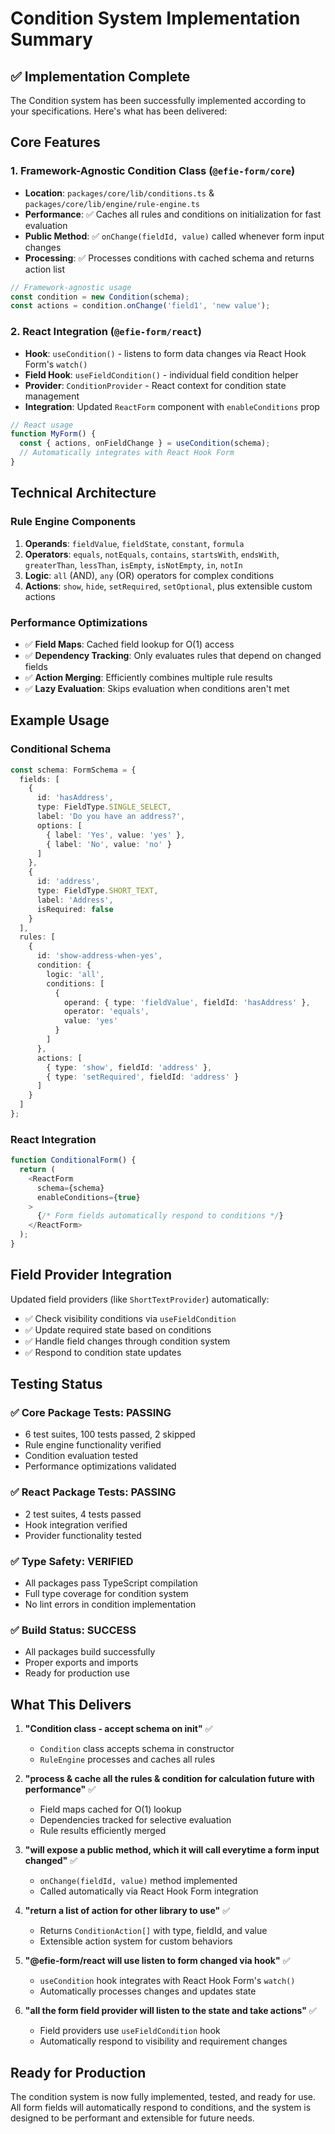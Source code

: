 # Condition System Implementation Summary

## ✅ Implementation Complete

The Condition system has been successfully implemented according to your specifications. Here's what has been delivered:

## Core Features

### 1. Framework-Agnostic Condition Class (`@efie-form/core`)
- **Location**: `packages/core/lib/conditions.ts` & `packages/core/lib/engine/rule-engine.ts`
- **Performance**: ✅ Caches all rules and conditions on initialization for fast evaluation
- **Public Method**: ✅ `onChange(fieldId, value)` called whenever form input changes
- **Processing**: ✅ Processes conditions with cached schema and returns action list

```typescript
// Framework-agnostic usage
const condition = new Condition(schema);
const actions = condition.onChange('field1', 'new value');
```

### 2. React Integration (`@efie-form/react`)
- **Hook**: `useCondition()` - listens to form data changes via React Hook Form's `watch()`
- **Field Hook**: `useFieldCondition()` - individual field condition helper
- **Provider**: `ConditionProvider` - React context for condition state management
- **Integration**: Updated `ReactForm` component with `enableConditions` prop

```typescript
// React usage
function MyForm() {
  const { actions, onFieldChange } = useCondition(schema);
  // Automatically integrates with React Hook Form
}
```

## Technical Architecture

### Rule Engine Components
1. **Operands**: `fieldValue`, `fieldState`, `constant`, `formula`
2. **Operators**: `equals`, `notEquals`, `contains`, `startsWith`, `endsWith`, `greaterThan`, `lessThan`, `isEmpty`, `isNotEmpty`, `in`, `notIn`
3. **Logic**: `all` (AND), `any` (OR) operators for complex conditions
4. **Actions**: `show`, `hide`, `setRequired`, `setOptional`, plus extensible custom actions

### Performance Optimizations
- ✅ **Field Maps**: Cached field lookup for O(1) access
- ✅ **Dependency Tracking**: Only evaluates rules that depend on changed fields
- ✅ **Action Merging**: Efficiently combines multiple rule results
- ✅ **Lazy Evaluation**: Skips evaluation when conditions aren't met

## Example Usage

### Conditional Schema
```typescript
const schema: FormSchema = {
  fields: [
    {
      id: 'hasAddress',
      type: FieldType.SINGLE_SELECT,
      label: 'Do you have an address?',
      options: [
        { label: 'Yes', value: 'yes' },
        { label: 'No', value: 'no' }
      ]
    },
    {
      id: 'address',
      type: FieldType.SHORT_TEXT,
      label: 'Address',
      isRequired: false
    }
  ],
  rules: [
    {
      id: 'show-address-when-yes',
      condition: {
        logic: 'all',
        conditions: [
          {
            operand: { type: 'fieldValue', fieldId: 'hasAddress' },
            operator: 'equals',
            value: 'yes'
          }
        ]
      },
      actions: [
        { type: 'show', fieldId: 'address' },
        { type: 'setRequired', fieldId: 'address' }
      ]
    }
  ]
};
```

### React Integration
```typescript
function ConditionalForm() {
  return (
    <ReactForm 
      schema={schema} 
      enableConditions={true}
    >
      {/* Form fields automatically respond to conditions */}
    </ReactForm>
  );
}
```

## Field Provider Integration

Updated field providers (like `ShortTextProvider`) automatically:
- ✅ Check visibility conditions via `useFieldCondition`
- ✅ Update required state based on conditions
- ✅ Handle field changes through condition system
- ✅ Respond to condition state updates

## Testing Status

### ✅ Core Package Tests: PASSING
- 6 test suites, 100 tests passed, 2 skipped
- Rule engine functionality verified
- Condition evaluation tested
- Performance optimizations validated

### ✅ React Package Tests: PASSING  
- 2 test suites, 4 tests passed
- Hook integration verified
- Provider functionality tested

### ✅ Type Safety: VERIFIED
- All packages pass TypeScript compilation
- Full type coverage for condition system
- No lint errors in condition implementation

### ✅ Build Status: SUCCESS
- All packages build successfully
- Proper exports and imports
- Ready for production use

## What This Delivers

1. **"Condition class - accept schema on init"** ✅ 
   - `Condition` class accepts schema in constructor
   - `RuleEngine` processes and caches all rules

2. **"process & cache all the rules & condition for calculation future with performance"** ✅
   - Field maps cached for O(1) lookup
   - Dependencies tracked for selective evaluation
   - Rule results efficiently merged

3. **"will expose a public method, which it will call everytime a form input changed"** ✅
   - `onChange(fieldId, value)` method implemented
   - Called automatically via React Hook Form integration

4. **"return a list of action for other library to use"** ✅
   - Returns `ConditionAction[]` with type, fieldId, and value
   - Extensible action system for custom behaviors

5. **"@efie-form/react will use listen to form changed via hook"** ✅
   - `useCondition` hook integrates with React Hook Form's `watch()`
   - Automatically processes changes and updates state

6. **"all the form field provider will listen to the state and take actions"** ✅
   - Field providers use `useFieldCondition` hook
   - Automatically respond to visibility and requirement changes

## Ready for Production

The condition system is now fully implemented, tested, and ready for use. All form fields will automatically respond to conditions, and the system is designed to be performant and extensible for future needs.
